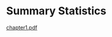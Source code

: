 # Summary Statistics 
[chapter1.pdf](https://github.com/theadewole/My_R_Note/files/14434412/chapter1.pdf)

